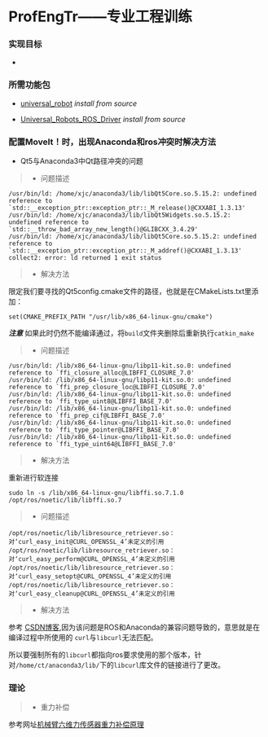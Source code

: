 # ProfEngTr——专业工程训练
### 实现目标 
* 
### 所需功能包 
* [universal_robot](https://gitcode.com/mirrors/ros-industrial/universal_robot/overview?utm_source=csdn_github_accelerator) _*install from source*_




* [Universal_Robots_ROS_Driver](https://github.com/UniversalRobots/Universal_Robots_ROS_Driver/tree/master) _*install from source*_ 

### 配置MoveIt！时，出现Anaconda和ros冲突时解决方法
* Qt5与Anaconda3中Qt路径冲突的问题
>+ 问题描述

    /usr/bin/ld: /home/xjc/anaconda3/lib/libQt5Core.so.5.15.2: undefined reference to `std::__exception_ptr::exception_ptr::_M_release()@CXXABI_1.3.13'
    /usr/bin/ld: /home/xjc/anaconda3/lib/libQt5Widgets.so.5.15.2: undefined reference to `std::__throw_bad_array_new_length()@GLIBCXX_3.4.29'
    /usr/bin/ld: /home/xjc/anaconda3/lib/libQt5Core.so.5.15.2: undefined reference to `std::__exception_ptr::exception_ptr::_M_addref()@CXXABI_1.3.13'
    collect2: error: ld returned 1 exit status
>+ 解决方法 


限定我们要寻找的Qt5config.cmake文件的路径，也就是在CMakeLists.txt里添加：
    
    set(CMAKE_PREFIX_PATH "/usr/lib/x86_64-linux-gnu/cmake")
***注意*** 如果此时仍然不能编译通过，将`build`文件夹删除后重新执行`catkin_make`
>+ 问题描述

    /usr/bin/ld: /lib/x86_64-linux-gnu/libp11-kit.so.0: undefined reference to `ffi_closure_alloc@LIBFFI_CLOSURE_7.0'
    /usr/bin/ld: /lib/x86_64-linux-gnu/libp11-kit.so.0: undefined reference to `ffi_prep_closure_loc@LIBFFI_CLOSURE_7.0'
    /usr/bin/ld: /lib/x86_64-linux-gnu/libp11-kit.so.0: undefined reference to `ffi_type_uint8@LIBFFI_BASE_7.0'
    /usr/bin/ld: /lib/x86_64-linux-gnu/libp11-kit.so.0: undefined reference to `ffi_prep_cif@LIBFFI_BASE_7.0'
    /usr/bin/ld: /lib/x86_64-linux-gnu/libp11-kit.so.0: undefined reference to `ffi_type_pointer@LIBFFI_BASE_7.0'
    /usr/bin/ld: /lib/x86_64-linux-gnu/libp11-kit.so.0: undefined reference to `ffi_type_uint64@LIBFFI_BASE_7.0'
>+ 解决方法 

重新进行软连接

    sudo ln -s /lib/x86_64-linux-gnu/libffi.so.7.1.0 /opt/ros/noetic/lib/libffi.so.7
>+ 问题描述

    /opt/ros/noetic/lib/libresource_retriever.so：对‘curl_easy_init@CURL_OPENSSL_4’未定义的引用
    /opt/ros/noetic/lib/libresource_retriever.so：对‘curl_easy_perform@CURL_OPENSSL_4’未定义的引用
    /opt/ros/noetic/lib/libresource_retriever.so：对‘curl_easy_setopt@CURL_OPENSSL_4’未定义的引用
    /opt/ros/noetic/lib/libresource_retriever.so：对‘curl_easy_cleanup@CURL_OPENSSL_4’未定义的引用
>+ 解决方法

参考 [CSDN博客][1],因为该问题是ROS和Anaconda的兼容问题导致的，意思就是在编译过程中所使用的  `curl`与`libcurl`无法匹配。

所以要强制所有的`libcurl`都指向ros要求使用的那个版本，针对`/home/ct/anaconda3/lib/`下的`libcurl`库文件的链接进行了更改。


### 理论
>+ 重力补偿

参考网址[机械臂六维力传感器重力补偿原理][2]

[1]: https://blog.csdn.net/weixin_44646763/article/details/128465671
[2]: https://blog.csdn.net/zhang1079528541/article/details/129503851